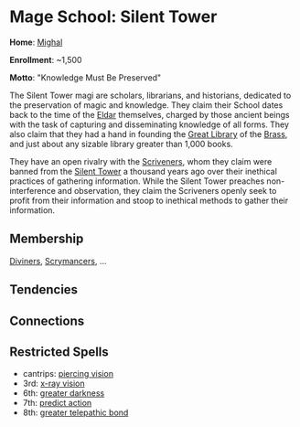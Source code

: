 # Mage School: Silent Tower
**Home**: [Mighal](../../Cities/Mighal.md)

**Enrollment**: ~1,500

**Motto**: "Knowledge Must Be Preserved"

The Silent Tower magi are scholars, librarians, and historians, dedicated to the preservation of magic and knowledge. They claim their School dates back to the time of the [Eldar](../../History/Eldar.md) themselves, charged by those ancient beings with the task of capturing and disseminating knowledge of all forms. They also claim that they had a hand in founding the [Great Library](../../Geography/GreatLibrary.md) of the [Brass](../MilitantOrders/DraconicOrder/Brass.md), and just about any sizable library greater than 1,000 books.

They have an open rivalry with the [Scriveners](./Scriveners.md), whom they claim were banned from the [Silent Tower](./SilentTower.md) a thousand years ago over their inethical practices of gathering information. While the Silent Tower preaches non-interference and observation, they claim the Scriveners openly seek to profit from their information and stoop to inethical methods to gather their information.

## Membership
[Diviners](../../Classes/Wizard/Divination.md), [Scrymancers](../../Classes/Wizard/Scrymancy.md), ...

## Tendencies

## Connections

## Restricted Spells

* cantrips: [piercing vision](../../Magic/Spells/piercing-vision.md)
* 3rd: [x-ray vision](../../Magic/Spells/x-ray-vision.md)
* 6th: [greater darkness](../../Magic/Spells/greater-darkness.md)
* 7th: [predict action](../../Magic/Spells/predict-action.md)
* 8th: [greater telepathic bond](../../Magic/Spells/greater-telepathic-bond.md)


